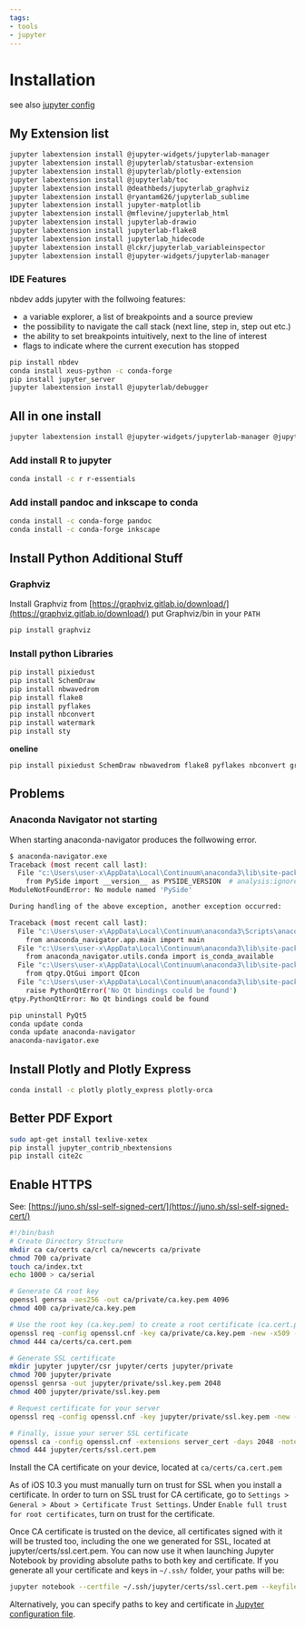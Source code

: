 ```yaml
---
tags:
- tools
- jupyter
---
```

#  Installation

see also [jupyter config]({{config_repo_folder}}/config/jupyter)

## My Extension list

``` bash linenums="1"
jupyter labextension install @jupyter-widgets/jupyterlab-manager
jupyter labextension install @jupyterlab/statusbar-extension
jupyter labextension install @jupyterlab/plotly-extension
jupyter labextension install @jupyterlab/toc
jupyter labextension install @deathbeds/jupyterlab_graphviz
jupyter labextension install @ryantam626/jupyterlab_sublime
jupyter labextension install jupyter-matplotlib
jupyter labextension install @mflevine/jupyterlab_html
jupyter labextension install jupyterlab-drawio
jupyter labextension install jupyterlab-flake8
jupyter labextension install jupyterlab_hidecode
jupyter labextension install @lckr/jupyterlab_variableinspector
jupyter labextension install @jupyter-widgets/jupyterlab-manager
```

### IDE Features

nbdev adds jupyter with the follwoing features:

- a variable explorer, a list of breakpoints and a source preview
- the possibility to navigate the call stack (next line, step in, step out etc.)
- the ability to set breakpoints intuitively, next to the line of interest
- flags to indicate where the current execution has stopped

``` bash linenums="1"
pip install nbdev
conda install xeus-python -c conda-forge
pip install jupyter_server
jupyter labextension install @jupyterlab/debugger
```

## All in one install

``` bash linenums="1"
jupyter labextension install @jupyter-widgets/jupyterlab-manager @jupyterlab/statusbar-extension @jupyterlab/plotly-extension @jupyterlab/toc @deathbeds/jupyterlab_graphviz @ryantam626/jupyterlab_sublime jupyter-matplotlib @mflevine/jupyterlab_html jupyterlab-drawio jupyterlab-flake8 jupyterlab_hidecode @lckr/jupyterlab_variableinspector @jupyter-widgets/jupyterlab-manager
```

### Add install R to jupyter

``` bash
conda install -c r r-essentials
```

### Add install pandoc and inkscape to conda

``` bash linenums="1"
conda install -c conda-forge pandoc
conda install -c conda-forge inkscape
```

## Install Python Additional Stuff
### Graphviz

Install Graphviz from [https://graphviz.gitlab.io/download/](https://graphviz.gitlab.io/download/) put Graphviz/bin in your `PATH`

``` bash
pip install graphviz
```

### Install python Libraries

``` bash linenums="1"
pip install pixiedust
pip install SchemDraw
pip install nbwavedrom
pip install flake8
pip install pyflakes
pip install nbconvert
pip install watermark
pip install sty
```

**oneline**

``` bash
pip install pixiedust SchemDraw nbwavedrom flake8 pyflakes nbconvert graphviz watermark
```

## Problems
### Anaconda Navigator not starting

When starting anaconda-navigator produces the follwowing error.

``` bash linenums="1"
$ anaconda-navigator.exe
Traceback (most recent call last):
  File "c:\Users\user-x\AppData\Local\Continuum\anaconda3\lib\site-packages\qtpy\__init__.py", line 202, in <module>
    from PySide import __version__ as PYSIDE_VERSION  # analysis:ignore
ModuleNotFoundError: No module named 'PySide'

During handling of the above exception, another exception occurred:

Traceback (most recent call last):
  File "c:\Users\user-x\AppData\Local\Continuum\anaconda3\Scripts\anaconda-navigator-script.py", line 6, in <module>
    from anaconda_navigator.app.main import main
  File "c:\Users\user-x\AppData\Local\Continuum\anaconda3\lib\site-packages\anaconda_navigator\app\main.py", line 22, in <module>
    from anaconda_navigator.utils.conda import is_conda_available
  File "c:\Users\user-x\AppData\Local\Continuum\anaconda3\lib\site-packages\anaconda_navigator\utils\__init__.py", line 15, in <module>
    from qtpy.QtGui import QIcon
  File "c:\Users\user-x\AppData\Local\Continuum\anaconda3\lib\site-packages\qtpy\__init__.py", line 208, in <module>
    raise PythonQtError('No Qt bindings could be found')
qtpy.PythonQtError: No Qt bindings could be found
```

``` bash linenums="1"
pip uninstall PyQt5
conda update conda
conda update anaconda-navigator
anaconda-navigator.exe
```

## Install Plotly and Plotly Express

``` bash
conda install -c plotly plotly_express plotly-orca
```

## Better PDF Export

``` bash linenums="1"
sudo apt-get install texlive-xetex
pip install jupyter_contrib_nbextensions
pip install cite2c
```

## Enable HTTPS

See: [https://juno.sh/ssl-self-signed-cert/](https://juno.sh/ssl-self-signed-cert/)

``` bash
#!/bin/bash
# Create Directory Structure
mkdir ca ca/certs ca/crl ca/newcerts ca/private
chmod 700 ca/private
touch ca/index.txt
echo 1000 > ca/serial

# Generate CA root key
openssl genrsa -aes256 -out ca/private/ca.key.pem 4096
chmod 400 ca/private/ca.key.pem

# Use the root key (ca.key.pem) to create a root certificate (ca.cert.pem)
openssl req -config openssl.cnf -key ca/private/ca.key.pem -new -x509 -days 7300 -sha256 -extensions v3_ca -out ca/certs/ca.cert.pem
chmod 444 ca/certs/ca.cert.pem

# Generate SSL certificate
mkdir jupyter jupyter/csr jupyter/certs jupyter/private
chmod 700 jupyter/private
openssl genrsa -out jupyter/private/ssl.key.pem 2048
chmod 400 jupyter/private/ssl.key.pem

# Request certificate for your server
openssl req -config openssl.cnf -key jupyter/private/ssl.key.pem -new -sha256 -out jupyter/csr/ssl.csr.pem

# Finally, issue your server SSL certificate
openssl ca -config openssl.cnf -extensions server_cert -days 2048 -notext -md sha256 -in jupyter/csr/ssl.csr.pem -out jupyter/certs/ssl.cert.pem
chmod 444 jupyter/certs/ssl.cert.pem
```

Install the CA certificate on your device, located at `ca/certs/ca.cert.pem`

As of iOS 10.3 you must manually turn on trust for SSL when you install a certificate. In order to turn on SSL trust for CA certificate, go to `Settings > General > About > Certificate Trust Settings`. Under `Enable full trust for root certificates`, turn on trust for the certificate.

Once CA certificate is trusted on the device, all certificates signed with it will be trusted too, including the one we generated for SSL, located at jupyter/certs/ssl.cert.pem. You can now use it when launching Jupyter Notebook by providing absolute paths to both key and certificate. If you generate all your certificate and keys in `~/.ssh/` folder, your paths will be:

``` bash
jupyter notebook --certfile ~/.ssh/jupyter/certs/ssl.cert.pem --keyfile ~/.ssh/jupyter/private/ssl.key.pem
```

Alternatively, you can specify paths to key and certificate in [Jupyter configuration file](https://docs.readthedocs.com/platform/stable/config-file/index.html).
